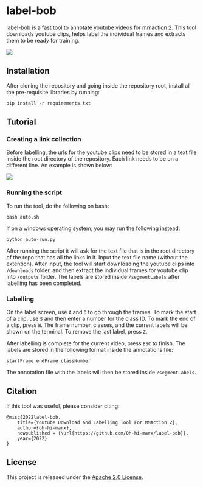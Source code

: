 # label-bob
label-bob is a fast tool to annotate youtube videos for [mmaction 2](https://github.com/open-mmlab/mmaction2). This tool downloads youtube clips, helps label the individual frames and extracts them to be ready for training.

![](https://github.com/Oh-hi-marx/label-bob/blob/master/readme/ui.png)

## Installation
After cloning the repository and going inside the repository root, install all the pre-requisite libraries by running:
```
pip install -r requirements.txt
```

## Tutorial
### Creating a link collection
Before labelling, the urls for the youtube clips need to be stored in a text file inside the root directory of the repository. Each link needs to be on a different line. An example is shown below:

![](https://github.com/Oh-hi-marx/label-bob/blob/master/readme/link-collection.png)

### Running the script
To run the tool, do the following on bash:
```
bash auto.sh
```
If on a windows operating system, you may run the following instead:
```
python auto-run.py
```

After running the script it will ask for the text file that is in the root directory of the repo that has all the links in it. Input the text file name (without the extention). After input, the tool will start downloading the youtube clips into ```/downloads``` folder, and then extract the individual frames for youtube clip into ```/outputs``` folder. The labels are stored inside ```/segmentLabels``` after labelling has been completed.

### Labelling
On the label screen, use ```A``` and ```D``` to go through the frames. To mark the start of a clip, use ```S``` and then enter a number for the class ID. To mark the end of a clip, press ```W```. The frame number, classes, and the current labels will be shown on the terminal. To remove the last label, press ```Z```.



After labelling is complete for the current video, press ```ESC``` to finish. The labels are stored in the following format inside the annotations file:
```
startFrame endFrame classNumber
```
The annotation file with the labels will then be stored inside ```/segmentLabels```.

## Citation
If this tool was useful, please consider citing:
```
@misc{2022label-bob,
    title={Youtube Download and Labelling Tool For MMAction 2},
    author={oh-hi-marx},
    howpublished = {\url{https://github.com/Oh-hi-marx/label-bob}},
    year={2022}
}
```

## License
This project is released under the [Apache 2.0 License](https://www.apache.org/licenses/LICENSE-2.0).
